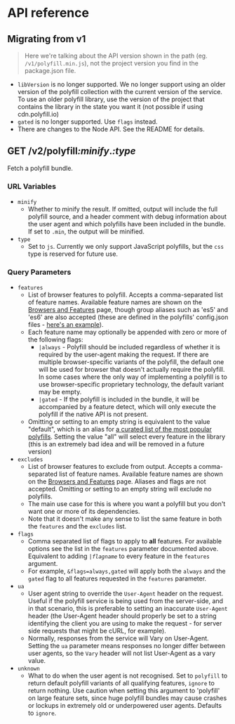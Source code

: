 # API reference

## Migrating from v1

> Here we're talking about the API version shown in the path (eg. `/v1/polyfill.min.js`), not the project version you find in the package.json file.

* `libVersion` is no longer supported. We no longer support using an older version of the polyfill collection with the current version of the service. To use an older polyfill library, use the version of the project that contains the library in the state you want it (not possible if using cdn.polyfill.io)
* `gated` is no longer supported. Use `flags` instead.
* There are changes to the Node API. See the README for details.

## GET /v2/polyfill<var>:minify</var>.<var>:type</var>

Fetch a polyfill bundle.

### URL Variables
* `minify`
    * Whether to minify the result. If omitted, output will include the full polyfill source, and a header comment with debug information about the user agent and which polyfills have been included in the bundle. If set to `.min`, the output will be minified.
* `type`
    * Set to `js`. Currently we only support JavaScript polyfills, but the `css` type is reserved for future use.

### Query Parameters
* `features`
    * List of browser features to polyfill. Accepts a comma-separated list of feature names. Available feature names are shown on the [Browsers and Features](/v{{apiversion}}/docs/features/) page, though group aliases such as 'es5' and 'es6' are also accepted (these are defined in the polyfills' config.json files - [here's an example](https://github.com/Financial-Times/polyfill-service/blob/master/polyfills/Array/from/config.json)).
    * Each feature name may optionally be appended with zero or more of the following flags:
        * `|always` - Polyfill should be included regardless of whether it is required by the user-agent making the request. If there are multiple browser-specific variants of the polyfill, the default one will be used for browser that doesn't actually require the polyfill. In some cases where the only way of implementing a polyfill is to use browser-specific proprietary technology, the default variant may be empty.
        * `|gated` - If the polyfill is included in the bundle, it will be accompanied by a feature detect, which will only execute the polyfill if the native API is not present.
    * Omitting or setting to an empty string is equivalent to the value "default", which is an alias for [a curated list of the most popular polyfills](/v{{apiversion}}/docs/features/#default-sets). Setting the value "all" will select every feature in the library (this is an extremely bad idea and will be removed in a future version)
* `excludes`
    * List of browser features to exclude from output. Accepts a comma-separated list of feature names. Available feature names are shown on the [Browsers and Features](/v{{apiversion}}/docs/features/) page. Aliases and flags are not accepted. Omitting or setting to an empty string will exclude no polyfills.
    * The main use case for this is where you want a polyfill but you don't want one or more of its dependencies.
    * Note that it doesn't make any sense to list the same feature in both the `features` and the `excludes` list.
* `flags`
    * Comma separated list of flags to apply to **all** features. For available options see the list in the `features` parameter documented above. Equivalent to adding _`|flagname`_ to every feature in the `features` argument.
    * For example, `&flags=always,gated` will apply both the `always` and the `gated` flag to all features requested in the `features` parameter.
* `ua`
    * User agent string to override the `User-Agent` header on the request. Useful if the polyfill service is being used from the server-side, and in that scenario, this is preferable to setting an inaccurate `User-Agent` header (the User-Agent header should properly be set to a string identifying the client you are using to make the request - for server side requests that might be cURL, for example).
    * Normally, responses from the service will Vary on User-Agent. Setting the `ua` parameter means responses no longer differ between user agents, so the `Vary` header will not list User-Agent as a vary value.
* `unknown`
    * What to do when the user agent is not recognised. Set to `polyfill` to return default polyfill variants of all qualifying features, `ignore` to return nothing. Use caution when setting this argument to 'polyfill' on large feature sets, since huge polyfill bundles may cause crashes or lockups in extremely old or underpowered user agents. Defaults to `ignore`.
